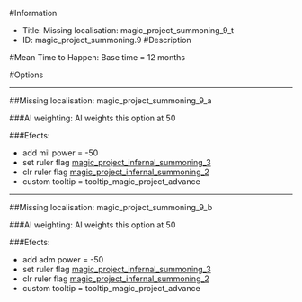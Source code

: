 #Information
 - Title: Missing localisation: magic_project_summoning_9_t
 - ID: magic_project_summoning.9
#Description

#Mean Time to Happen:
Base time = 12 months

#Options

___
##Missing localisation: magic_project_summoning_9_a

###AI weighting:
AI weights this option at 50


###Efects:<ul><li>add mil power = -50</li><li>set ruler flag [magic_project_infernal_summoning_3](../flags/magic_project_infernal_summoning_3.md)</li><li>clr ruler flag [magic_project_infernal_summoning_2](../flags/magic_project_infernal_summoning_2.md)</li><li>custom tooltip = tooltip_magic_project_advance</li></ul>

___
##Missing localisation: magic_project_summoning_9_b

###AI weighting:
AI weights this option at 50


###Efects:<ul><li>add adm power = -50</li><li>set ruler flag [magic_project_infernal_summoning_3](../flags/magic_project_infernal_summoning_3.md)</li><li>clr ruler flag [magic_project_infernal_summoning_2](../flags/magic_project_infernal_summoning_2.md)</li><li>custom tooltip = tooltip_magic_project_advance</li></ul>
